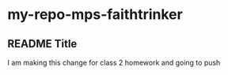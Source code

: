 # my-repo-mps-faithtrinker

## README Title

I am making this change for class 2 homework and going to push